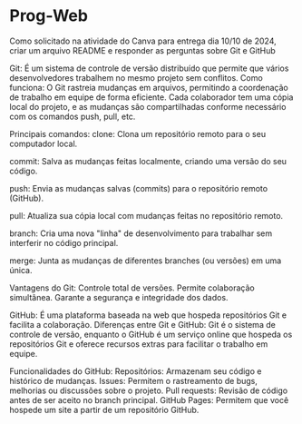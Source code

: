 # Prog-Web
Como solicitado na atividade do Canva para entrega dia 10/10 de 2024, criar um arquivo README e responder as perguntas sobre Git e GitHub

Git:
É um sistema de controle de versão distribuído que permite que vários desenvolvedores trabalhem no mesmo projeto sem conflitos.
Como funciona: O Git rastreia mudanças em arquivos, permitindo a coordenação de trabalho em equipe de forma eficiente. Cada colaborador tem uma cópia local do projeto, e as mudanças são compartilhadas conforme necessário com os comandos push, pull, etc.

Principais comandos:
clone: Clona um repositório remoto para o seu computador local.

commit: Salva as mudanças feitas localmente, criando uma versão do seu código.

push: Envia as mudanças salvas (commits) para o repositório remoto (GitHub).

pull: Atualiza sua cópia local com mudanças feitas no repositório remoto.

branch: Cria uma nova "linha" de desenvolvimento para trabalhar sem interferir no código principal.

merge: Junta as mudanças de diferentes branches (ou versões) em uma única.

Vantagens do Git:
Controle total de versões.
Permite colaboração simultânea.
Garante a segurança e integridade dos dados.

GitHub:
É uma plataforma baseada na web que hospeda repositórios Git e facilita a colaboração.
Diferenças entre Git e GitHub: Git é o sistema de controle de versão, enquanto o GitHub é um serviço online que hospeda os repositórios Git e oferece recursos extras para facilitar o trabalho em equipe.

Funcionalidades do GitHub:
Repositórios: Armazenam seu código e histórico de mudanças.
Issues: Permitem o rastreamento de bugs, melhorias ou discussões sobre o projeto.
Pull requests: Revisão de código antes de ser aceito no branch principal.
GitHub Pages: Permitem que você hospede um site a partir de um repositório GitHub.
